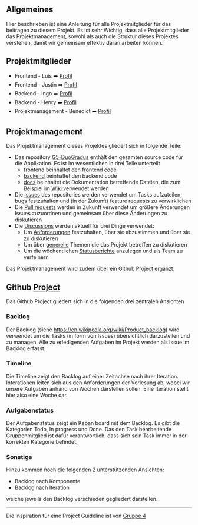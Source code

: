 ## Allgemeines

Hier beschrieben ist eine Anleitung für alle Projektmitglieder für das beitragen zu diesem Projekt. Es ist sehr Wichtig, dass alle Projektmitglieder das Projektmanagement, sowohl als auch die Struktur dieses Projektes verstehen, damit wir gemeinsam effektiv daran arbeiten können.

## Projektmitglieder

- Frontend - Luis ➡️ [Profil](https://github.com/wwwLuis)
- Frontend - Justin ➡️ [Profil](https://github.com/Jstn2004)
- Backend - Ingo ➡️ [Profil](https://github.com/OG-NI)
- Backend - Henry ➡️ [Profil](https://github.com/henrybrink)
- Projektmanagement - Benedict ➡️ [Profil](https://github.com/benegamz)

## Projektmanagement

Das Projektmanagement dieses Projektes gliedert sich in folgende Teile:

- Das repository [G5-DuoGradus](https://github.com/SE-TINF22B2/G5-DuoGradus) enthält den gesamten source code für die Applikation. Es ist im wesentlichen in drei Teile unterteilt
  - [frontend](https://github.com/SE-TINF22B2/G5-DuoGradus/tree/main/frontend) beinhaltet den frontend code
  - [backend](https://github.com/SE-TINF22B2/G5-DuoGradus/tree/main/backend) beinhaltet den backend code
  - [docs](https://github.com/SE-TINF22B2/G5-DuoGradus/tree/main/docs) beinhaltet die Dokumentation betreffende Dateien, die zum Beispiel im [Wiki](https://github.com/SE-TINF22B2/G5-DuoGradus/wiki) verwendet werden
- Die [Issues](https://github.com/SE-TINF22B2/G5-DuoGradus/issues) des repositories werden verwendet um Tasks aufzuteilen, bugs festzuhalten und (in der Zukunft) feature requests zu verwirklichen
- Die [Pull requests](https://github.com/SE-TINF22B2/G5-DuoGradus/pulls) werden in Zukunft verwendet um größere Änderungen Issues zuzuordnen und gemeinsam über diese Änderungen zu diskutieren
- Die [Discussions](https://github.com/SE-TINF22B2/G5-DuoGradus/discussions) werden aktuell für drei Dinge verwendet:
  - Um [Anforderungen](https://github.com/SE-TINF22B2/G5-DuoGradus/discussions/categories/anforderungen) festzuhalten, über sie abzustimmen und über sie zu diskutieren
  - Um über [generelle](https://github.com/SE-TINF22B2/G5-DuoGradus/discussions/categories/general) Themen die das Projekt betreffen zu diskutieren
  - Um die wöchentlichen [Statusberichte](https://github.com/SE-TINF22B2/G5-DuoGradus/discussions/categories/statusberichte) anzulegen und als Team zu verfeinern

Das Projektmanagement wird zudem über ein Github [Project](https://github.com/orgs/SE-TINF22B2/projects/14) ergänzt.

## Github [Project](https://github.com/orgs/SE-TINF22B2/projects/14)

Das Github Project gliedert sich in die folgenden drei zentralen Ansichten

### Backlog

Der Backlog (siehe <https://en.wikipedia.org/wiki/Product_backlog>) wird verwendet um die Tasks (in form von Issues) übersichtlich darzustellen und zu managen. Alle zu erledigenden Aufgaben im Projekt werden als Issue im Backlog erfasst.

### Timeline

Die Timeline zeigt den Backlog auf einer Zeitachse nach ihrer Iteration. Interationen leiten sich aus den Anforderungen der Vorlesung ab, wobei wir unsere Aufgaben anhand von Wochen darstellen sollen. Eine Iteration stellt hier also eine Woche dar.

### Aufgabenstatus

Der Aufgabenstatus zeigt ein Kaban board mit dem Backlog. Es gibt die Kategorien Todo, In progress und Done. Das den Task bearbeitende Gruppenmitglied ist dafür verantwortlich, dass sich sein Task immer in der korrekten Kategorie befindet.

### Sonstige

Hinzu kommen noch die folgenden 2 unterstützenden Ansichten:

- Backlog nach Komponente
- Backlog nach Iteration

welche jeweils den Backlog verschieden gegliedert darstellen.

---

Die Inspiration für eine Project Guideline ist von [Gruppe 4](https://github.com/SE-TINF22B2/G4-Get2Gether/discussions/14)


